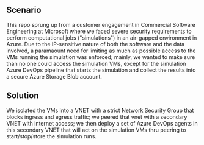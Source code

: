 ## Scenario

This repo sprung up from a customer engagement in Commercial Software Engineering at Microsoft where we faced severe security requirements to perform computational jobs ("simulations") in an air-gapped environment in Azure. Due to the IP-sensitive nature of both the software and the data involved, a paramaount need for limiting as much as possible access to the VMs running the simulation was enforced; mainly, we wanted to make sure than no one could access the simulation VMs, except for the simulation Azure DevOps pipeline that starts the simulation and collect the results into a secure Azure Storage Blob account.

## Solution

We isolated the VMs into a VNET with a strict Network Security Group that blocks ingress and egress traffic; we peered that vnet with a secondary VNET with internet access; we then deploy a set of Azure DevOps agents in this secondary VNET that will act on the simulation VMs thru peering to start/stop/store the simulation runs.
